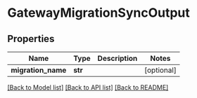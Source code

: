 # GatewayMigrationSyncOutput

## Properties
Name | Type | Description | Notes
------------ | ------------- | ------------- | -------------
**migration_name** | **str** |  | [optional] 

[[Back to Model list]](../README.md#documentation-for-models) [[Back to API list]](../README.md#documentation-for-api-endpoints) [[Back to README]](../README.md)


